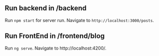 ## Run backend in /backend
Run `npm start` for server run. Navigate to `http://localhost:3000/posts`.


## Run FrontEnd in /frontend/blog

Run `ng serve`. Navigate to http://localhost:4200/. 

